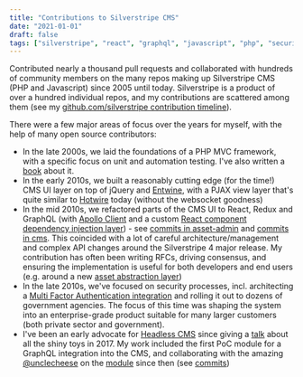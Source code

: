 ```yaml
---
title: "Contributions to Silverstripe CMS"
date: "2021-01-01"
draft: false
tags: ["silverstripe", "react", "graphql", "javascript", "php", "security", "testing"]
---
```


Contributed nearly a thousand pull requests and collaborated with hundreds of community members on the many repos making up Silverstripe CMS (PHP and Javascript) since 2005 until today. Silverstripe is a product of over a hundred individual repos, and my contributions are scattered among them (see my [github.com/silverstripe contribution timeline](https://github.com/chillu?tab=overview&org=silverstripe)).

There were a few major areas of focus over the years for myself, with the help of many open source contributors:

 * In the late 2000s, we laid the foundations of a PHP MVC framework, with a specific focus on unit and automation testing. I've also written a [book](/projects/silverstripe-book) about it.
 * In the early 2010s, we built a reasonably cutting edge (for the time!) CMS UI layer on top of jQuery and [Entwine](https://github.com/hafriedlander/jquery.entwine), with a PJAX view layer that's quite similar to [Hotwire](https://hotwired.dev) today (without the websocket goodness)
 * In the mid 2010s, we refactored parts of the CMS UI to React, Redux and GraphQL (with [Apollo Client](https://www.apollographql.com) and a custom [React component dependency injection layer](https://docs.silverstripe.org/en/4/developer_guides/customising_the_admin_interface/reactjs_redux_and_graphql/)) - see [commits in asset-admin](https://github.com/silverstripe/silverstripe-asset-admin/commits/1/client/?author=chillu) and [commits in cms](https://github.com/silverstripe/silverstripe-cms/commits/398adbb7e8643df2ca668126c0765f6ce2705256/javascript/?author=chillu). This coincided with a lot of careful architecture/management and complex API changes around the Silverstripe 4 major release. My contribution has often been writing RFCs, driving consensus, and ensuring the implementation is useful for both developers and end users (e.g. around a new [asset abstraction layer](https://www.silverstripe.org/blog/4-0-0-beta3-lets-stabilise/))
 * In the late 2010s, we've focused on security processes, incl. architecting a [Multi Factor Authentication integration](https://www.silverstripe.org/blog/multi-factor-authentication-on-silverstripe/) and rolling it out to dozens of government agencies. The focus of this time was shaping the system into an enterprise-grade product suitable for many larger customers (both private sector and government). 
 * I've been an early advocate for [Headless CMS](https://www.silverstripe.org/blog/decoupled-body-parts-headless-cms-and-silverstripe/) since giving a [talk](https://vimeo.com/252223843) about all the shiny toys in 2017. My work included the first PoC module for a GraphQL integration into the CMS, and collaborating with the amazing [@unclecheese](http://github.com/unclecheese) on the [module](https://github.com/silverstripe/silverstripe-graphql/) since then (see [commits](https://github.com/silverstripe/silverstripe-graphql/commits/master/?author=chillu))